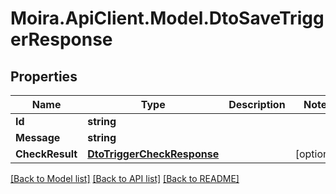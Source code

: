 # Moira.ApiClient.Model.DtoSaveTriggerResponse

## Properties

Name | Type | Description | Notes
------------ | ------------- | ------------- | -------------
**Id** | **string** |  | 
**Message** | **string** |  | 
**CheckResult** | [**DtoTriggerCheckResponse**](DtoTriggerCheckResponse.md) |  | [optional] 

[[Back to Model list]](../../README.md#documentation-for-models) [[Back to API list]](../../README.md#documentation-for-api-endpoints) [[Back to README]](../../README.md)

